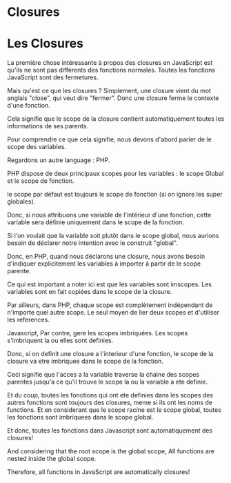 Closures
========
Les Closures
============

La première chose intéressante à propos des closures en JavaScript est qu'ils ne sont pas différents des fonctions normales.
Toutes les fonctions JavaScript sont des fermetures.

Mais qu'est ce que les closures ?
Simplement, une closure vient du mot anglais "close", qui veut dire "fermer". Donc une closure ferme le contexte d'une fonction.

Cela signifie que le scope de la closure contient automatiquement toutes les informations de ses parents.

Pour comprendre ce que cela signifie, nous devons d'abord parler de le scope des variables.

Regardons un autre language : PHP.

PHP dispose de deux principaux scopes pour les variables : le scope Global et le scope de fonction.

le scope par défaut est toujours le scope de fonction (si on ignore les super globales).

Donc, si nous attribuons une variable de l'intérieur d'une fonction, cette variable sera définie uniquement dans le scope de la fonction.

Si l'on voulait que la variable soit plutôt dans le scope global, nous aurions besoin de déclarer notre intention avec le construit "global".

Donc, en PHP, quand nous déclarons une closure, nous avons besoin d'indiquer explicitement les variables à importer à partir de le scope parente.

Ce qui est important a noter ici est que les variables sont imscopes. Les variables sont en fait copiées dans le scope de la closure.

Par ailleurs, dans PHP, chaque scope est complètement indépendant de n'importe quel autre scope. Le seul moyen de lier deux scopes et d'utiliser les references.

Javascript, Par contre, gere les scopes imbriquées. 
Les scopes s'imbriquent la ou elles sont definies.


Donc, si on definit une closure a l'interieur d'une fonction, le scope de la closure va etre imbriquee dans le scope de la fonction.

Ceci signifie que l'acces a  la variable traverse la chaine des scopes parentes jusqu'a ce qu'il trouve le scope la ou la variable a ete definie.

Et du coup, toutes les fonctions qui ont ete definies dans les scopes des autres fonctions sont toujours des closures, meme si ils ont les noms de functions.
Et en considerant que le scope racine est le scope global, toutes les fonctions sont imbriquees dans le scope global.

Et donc, toutes les fonctions dans Javascript sont automatiquement des closures!


And considering that the root scope is the global scope,
All functions are nested inside the global scope.

Therefore, all functions in JavaScript are automatically closures!


